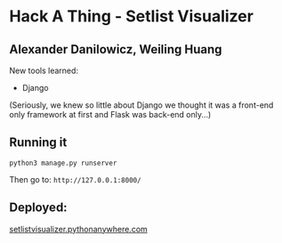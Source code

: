 # Hack A Thing - Setlist Visualizer

## Alexander Danilowicz, Weiling Huang

New tools learned:

- Django

(Seriously, we knew so little about Django we thought it was a front-end only framework at first and Flask was back-end only...) 

## Running it

```python3 manage.py runserver```

Then go to: `http://127.0.0.1:8000/`

## Deployed:

[setlistvisualizer.pythonanywhere.com](http://setlistvisualizer.pythonanywhere.com/catalog/output/)